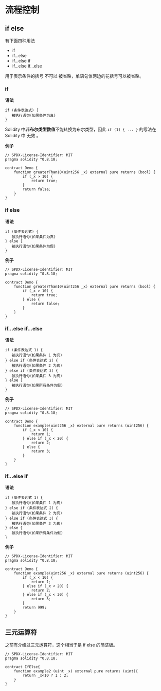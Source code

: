 # 流程控制

## if else

有下面四种用法

- if
- if...else
- if...else if
- if...else if...else

用于表示条件的括号 不可以 被省略，单语句体两边的花括号可以被省略。

### if

**语法**

```
if (条件表达式) {
   被执行语句(如果条件为真)
}
```

Solidity 中**非布尔类型数值**不能转换为布尔类型，因此 `if (1) { ... }` 的写法在 Solidity 中 无效 。

**例子**

```
// SPDX-License-Identifier: MIT
pragma solidity ^0.8.18;

contract Demo {
    function greaterThan10(uint256 _x) external pure returns (bool) {
        if (_x > 10) {
            return true;
        }
        return false;
    }
}
```

### if else

**语法**

```
if (条件表达式) {
   被执行语句(如果条件为真)
} else {
   被执行语句(如果条件为假)
}
```

**例子**

```
// SPDX-License-Identifier: MIT
pragma solidity ^0.8.18;

contract Demo {
    function greaterThan10(uint256 _x) external pure returns (bool) {
        if (_x > 10) {
            return true;
        } else {
            return false;
        }
    }
}
```

### if...else if...else

**语法**

```
if (条件表达式 1) {
   被执行语句(如果条件 1 为真)
} else if (条件表达式 2) {
   被执行语句(如果条件 2 为真)
} else if (条件表达式 3) {
   被执行语句(如果条件 3 为真)
} else {
   被执行语句(如果所有条件为假)
}
```

**例子**

```
// SPDX-License-Identifier: MIT
pragma solidity ^0.8.18;

contract Demo {
    function example(uint256 _x) external pure returns (uint256) {
        if (_x < 10) {
            return 1;
        } else if (_x < 20) {
            return 2;
        } else {
            return 3;
        }
    }
}
```

### if...else if

**语法**

```
if (条件表达式 1) {
   被执行语句(如果条件 1 为真)
} else if (条件表达式 2) {
   被执行语句(如果条件 2 为真)
} else if (条件表达式 3) {
   被执行语句(如果条件 3 为真)
} else {
   被执行语句(如果所有条件为假)
}
```

**例子**

```
// SPDX-License-Identifier: MIT
pragma solidity ^0.8.18;

contract Demo {
    function example(uint256 _x) external pure returns (uint256) {
        if (_x < 10) {
            return 1;
        } else if (_x < 20) {
            return 2;
        } else if (_x < 30) {
            return 3;
        }
        return 999;
    }
}
```

## 三元运算符

之前有介绍过三元运算符，这个相当于是 if else 的简洁版。

```
// SPDX-License-Identifier: MIT
pragma solidity ^0.8.18;

contract IfElse{
    function example2 (uint _x) external pure returns (uint){
        return _x<10 ? 1 : 2;
    }
}
```
